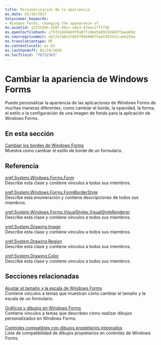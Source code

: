```yaml
---
title: Personalización de la apariencia
ms.date: 03/30/2017
helpviewer_keywords:
- Windows Forms, changing the appearance of
ms.assetid: 12f35d5b-1587-49cc-ada3-47eec1ff1738
ms.openlocfilehash: c75fb1849ab9f9a07fcbbe5dd915b965f5aea05d
ms.sourcegitcommit: de17a7a0a37042f0d4406f5ae5393531caeb25ba
ms.translationtype: MT
ms.contentlocale: es-ES
ms.lasthandoff: 01/24/2020
ms.locfileid: "76732363"
---
```

# <a name="changing-the-appearance-of-windows-forms"></a>Cambiar la apariencia de Windows Forms
Puede personalizar la apariencia de las aplicaciones de Windows Forms de muchas maneras diferentes, como cambiar el borde, la opacidad, la forma, el estilo o la configuración de una imagen de fondo para la aplicación de Windows Forms.  
  
## <a name="in-this-section"></a>En esta sección  
 [Cambiar los bordes de Windows Forms](how-to-change-the-borders-of-windows-forms.md)  
 Muestra cómo cambiar el estilo de borde de un formulario.  
  
## <a name="reference"></a>Referencia  
 <xref:System.Windows.Forms.Form>  
 Describe esta clase y contiene vínculos a todos sus miembros.  
  
 <xref:System.Windows.Forms.FormBorderStyle>  
 Describe esta enumeración y contiene descripciones de todos sus miembros.  
  
 <xref:System.Windows.Forms.VisualStyles.VisualStyleRenderer>  
 Describe esta clase y contiene vínculos a todos sus miembros.  
  
 <xref:System.Drawing.Image>  
 Describe esta clase y contiene vínculos a todos sus miembros.  
  
 <xref:System.Drawing.Region>  
 Describe esta clase y contiene vínculos a todos sus miembros.  
  
 <xref:System.Drawing.Color>  
 Describe esta clase y contiene vínculos a todos sus miembros.  
  
## <a name="related-sections"></a>Secciones relacionadas  
 [Ajustar el tamaño y la escala de Windows Forms](adjusting-the-size-and-scale-of-windows-forms.md)  
 Contiene vínculos a temas que muestran cómo cambiar el tamaño y la escala de un formulario.  
  
 [Gráficos y dibujos en Windows Forms](./advanced/graphics-and-drawing-in-windows-forms.md)  
 Contiene vínculos a temas que describen cómo realizar dibujos personalizados en Windows Forms.  
  
 [Controles compatibles con dibujos propietarios integrados](./controls/controls-with-built-in-owner-drawing-support.md)  
 Lista de compatibilidad de dibujos propietarios en controles de Windows Forms.
